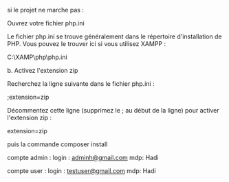 si le projet ne marche pas :

 Ouvrez votre fichier php.ini

Le fichier php.ini se trouve généralement dans le répertoire d'installation de PHP. Vous pouvez le trouver ici si vous utilisez XAMPP :

C:\XAMP\php\php.ini

b. Activez l'extension zip

Recherchez la ligne suivante dans le fichier php.ini :

;extension=zip

Décommentez cette ligne (supprimez le ; au début de la ligne) pour activer l'extension zip :

extension=zip

puis la commande composer install


compte admin :
login : adminh@gmail.com
mdp: Hadi


compte user :
login : testuser@gmail.com
mdp: Hadi

